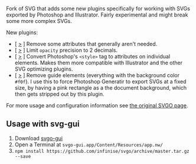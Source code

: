 Fork of SVG that adds some new plugins specifically for working with SVGs exported by Photoshop and Illustrator. Fairly experimental and might break some more complex SVGs.

New plugins:

* [ [>](https://github.com/infinise/svgo/blob/master/plugins/infinise_removeUselessAtributes.js) ] Remove some attributes that generally aren't needed.
* [ [>](https://github.com/infinise/svgo/blob/master/plugins/infinise_limitedOpacityPrecision.js) ] Limit `opacity` precision to 2 decimals.
* [ [>](https://github.com/infinise/svgo/blob/master/plugins/infinise_convertStylesheetToAttrs.js) ] Convert Photoshop's `<style>` tag to attributes on individual elements. Makes them more compatible with Illustrator and the other SVG optimizing plugins.  
* [ [>](https://github.com/infinise/svgo/blob/master/plugins/infinise_removeBoundsElement.js) ] Remove guide elements (everything with the background color `#f0f`). I use this to force Photoshop Generatir to export SVGs at a fixed size, by having a pink rectangle as a the document background, which then gets stripped out by this plugin.

For more usage and configuration information see [the original SVGO page](https://github.com/svg/svgo).

## Usage with svg-gui

1. Download [svgo-gui](https://github.com/svg/svgo-gui)
2. Open a Terminal at `svgo-gui.app/Content/Resources/app.nw/`
3. `npm install https://github.com/infinise/svgo/archive/master.tar.gz --save`